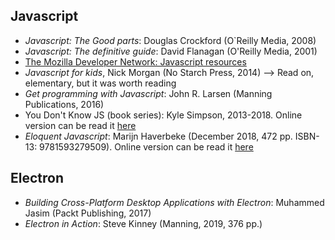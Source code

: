 ## Javascript
* _Javascript: The Good parts_: Douglas Crockford (O`Reilly Media, 2008)
* _Javascript: The definitive guide_: David Flanagan (O'Reilly Media, 2001)
* [The Mozilla Developer Network: Javascript resources](https://developer.mozilla.org/en-US/docs/Web/JavaScript)
* _Javascript for kids_, Nick Morgan (No Starch Press, 2014) --> Read on, elementary, but it was worth reading
* _Get programming with Javascript_: John R. Larsen (Manning Publications, 2016)
* You Don't Know JS (book series): Kyle Simpson, 2013-2018. Online version can be read it [here](https://github.com/getify/You-Dont-Know-JS)
* _Eloquent Javascript_: Marijn Haverbeke (December 2018, 472 pp. ISBN-13: 9781593279509). Online version can be read it [here](https://eloquentjavascript.net/)

## Electron
* _Building Cross-Platform Desktop Applications with Electron_: Muhammed Jasim (Packt Publishing, 2017)
* _Electron in Action_: Steve Kinney (Manning, 2019, 376 pp.)